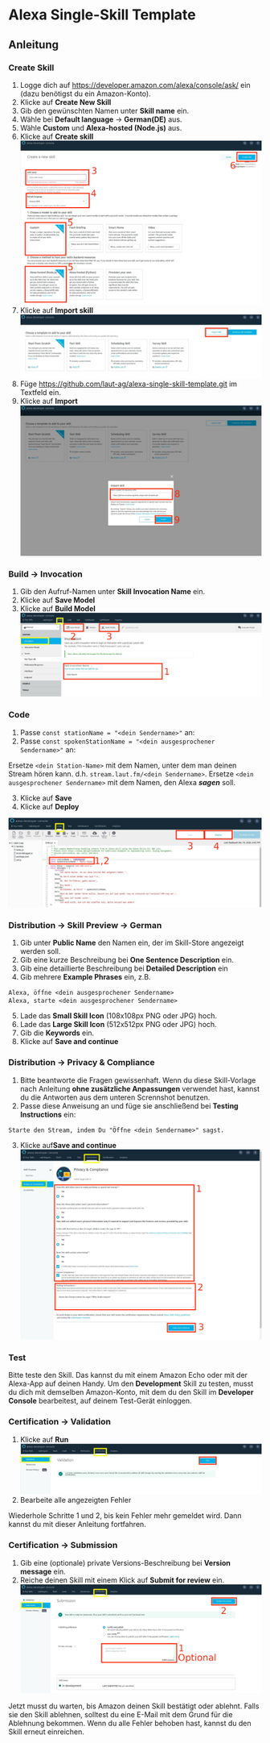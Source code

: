 # Alexa Single-Skill Template

## Anleitung

### Create Skill

1. Logge dich auf <https://developer.amazon.com/alexa/console/ask/> ein (dazu benötigst du ein Amazon-Konto).
2. Klicke auf **Create New Skill**
3. Gib den gewünschten Namen unter **Skill name** ein.
4. Wähle bei **Default language** -> **German(DE)** aus.
5. Wähle **Custom** und **Alexa-hosted (Node.js)** aus.
6. Klicke auf **Create skill**
![Create new skill](./screenshots/create_new_skill_highlight.jpg)
7. Klicke auf **Import skill**
![choose template](./screenshots/choose_template_highlight.jpg)
8. Füge <https://github.com/laut-ag/alexa-single-skill-template.git> im Textfeld ein.
9. Klicke auf **Import**
![Import git repo](./screenshots/choose_template_import-dialog_highlight.jpg)

### Build -> Invocation

1. Gib den Aufruf-Namen unter **Skill Invocation Name** ein.
2. Klicke auf **Save Model**
3. Klicke auf **Build Model**
![Invocation Name](./screenshots/invocation_name_highlight.jpg)

### Code

1. Passe `const stationName = "<dein Sendername>"` an:
2. Passe `const spokenStationName = "<dein ausgesprochener Sendername>"` an:

Ersetze `<dein Station-Name>` mit dem Namen, unter dem man deinen Stream hören kann. d.h. `stream.laut.fm/<dein Sendername>`.
Ersetze `<dein ausgesprochener Sendername>` mit dem Namen, den Alexa ___sagen___ soll.

3. Klicke auf **Save**
4. Klicke auf **Deploy** 

![Code Screen](./screenshots/code_screen_highlight.jpg)

### Distribution -> Skill Preview -> German

1. Gib unter **Public Name** den Namen ein, der im Skill-Store angezeigt werden soll.
2. Gib eine kurze Beschreibung bei **One Sentence Description** ein.
3. Gib eine detaillierte Beschreibung bei **Detailed Description** ein
4. Gib mehrere **Example Phrases** ein, z.B.
```
Alexa, öffne <dein ausgesprochener Sendername>
Alexa, starte <dein ausgesprochener Sendername> 
```
5. Lade das **Small Skill Icon** (108x108px PNG oder JPG) hoch.
6. Lade das **Large Skill Icon** (512x512px PNG oder JPG) hoch.
7. Gib die **Keywords** ein.
8. Klicke auf **Save and continue**

### Distribution -> Privacy & Compliance

1. Bitte beantworte die Fragen gewissenhaft. Wenn du diese Skill-Vorlage nach Anleitung **ohne zusätzliche Anpassungen** verwendet hast, kannst du die Antworten aus dem unteren Scrennshot benutzen.
2. Passe diese Anweisung an und füge sie anschließend bei **Testing Instructions** ein:
```
Starte den Stream, indem Du "Öffne <dein Sendername>" sagst.
```
3. Klicke auf**Save and continue**
![Privacy & Compliance](./screenshots/distribution_screen_privacy_highlighted.jpg)

### Test
Bitte teste den Skill. Das kannst du mit einem Amazon Echo oder mit der Alexa-App auf deinen Handy. Um den **Development** Skill zu testen, musst du dich mit demselben Amazon-Konto, mit dem du den Skill im **Developer Console** bearbeitest, auf deinem Test-Gerät einloggen.  

### Certification -> Validation

1. Klicke auf **Run**
![Validation](./screenshots/validation_highlight.jpg)
2. Bearbeite alle angezeigten Fehler

Wiederhole Schritte 1 und 2,  bis kein Fehler mehr gemeldet wird. Dann kannst du mit dieser Anleitung fortfahren.

### Certification -> Submission

1. Gib eine (optionale) private Versions-Beschreibung bei **Version message** ein.
2. Reiche deinen Skill mit einem Klick auf **Submit for review** ein.
![Submission](./screenshots/submission_highlight.jpg)

Jetzt musst du warten, bis Amazon deinen Skill bestätigt oder ablehnt. Falls sie den Skill ablehnen, solltest du eine E-Mail mit dem Grund für die Ablehnung bekommen. Wenn du alle Fehler behoben hast, kannst du den Skill erneut einreichen.
